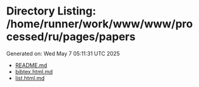 # Directory Listing: /home/runner/work/www/www/processed/ru/pages/papers
Generated on: Wed May  7 05:11:31 UTC 2025

- [README.md](README.md)
- [bibtex.html.md](bibtex.html.md)
- [list.html.md](list.html.md)
